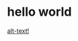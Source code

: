 # hello world

[alt-text!]([https://octodex.github.com/images/yaktocat.png](https://www.bing.com/images/search?view=detailV2&ccid=cqlmSi15&id=C555DE814FF7A034D43AE339EEC756E5B1492EBE&thid=OIP.cqlmSi15LKX4OJof7v88bgHaJ4&mediaurl=https%3a%2f%2fupload.wikimedia.org%2fwikipedia%2fcommons%2fthumb%2f4%2f4d%2fCat_November_2010-1a.jpg%2f1200px-Cat_November_2010-1a.jpg&exph=1602&expw=1200&q=cat&simid=608015319859272476&FORM=IRPRST&ck=6EAB914E10AD35326AF15DB64FBF49D5&selectedIndex=0&itb=0))


